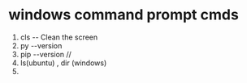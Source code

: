 # windows command prompt cmds
1. cls -- Clean the screen
2. py --version 
3. pip --version   // 
4. ls(ubuntu) , dir (windows)
5. 
